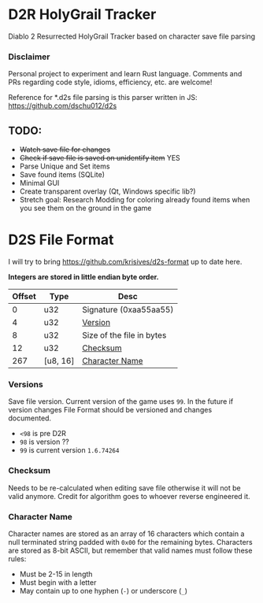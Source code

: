 ﻿# D2R HolyGrail Tracker

Diablo 2 Resurrected HolyGrail Tracker based on character save file parsing

### Disclaimer

Personal project to experiment and learn Rust language. Comments and PRs regarding code style, idioms, efficiency, etc. are welcome!

Reference for *.d2s file parsing is this parser written in JS: https://github.com/dschu012/d2s


## TODO:
- ~~Watch save file for changes~~
- ~~Check if save file is saved on unidentify item~~ YES
- Parse Unique and Set items
- Save found items (SQLite)
- Minimal GUI
- Create transparent overlay (Qt, Windows specific lib?)
- Stretch goal: Research Modding for coloring already found items when you see them on the ground in the game

# D2S File Format

I will try to bring https://github.com/krisives/d2s-format up to date here.

**Integers are stored in little endian byte order.**

| Offset | Type     | Desc
|--------|----------|------------
|0       |u32       | Signature (0xaa55aa55)
|4       |u32       | [Version](#versions)
|8       |u32       | Size of the file in bytes
|12      |u32       | [Checksum](#checksum)
|267     |[u8, 16]  | [Character Name](#character-name)

### Versions

Save file version. Current version of the game uses `99`. In the future if version changes File Format should be versioned and changes documented.

* `<98` is pre D2R
* `98` is version ??
* `99` is current version `1.6.74264`

### Checksum

Needs to be re-calculated when editing save file otherwise it will not be valid anymore. Credit for algorithm goes to whoever reverse engineered it.

### Character Name

Character names are stored as an array of 16 characters which contain
a null terminated string padded with `0x00` for the remaining bytes.
Characters are stored as 8-bit ASCII, but remember that valid names must
follow these rules:
 * Must be 2-15 in length
 * Must begin with a letter
 * May contain up to one hyphen (`-`) or underscore (`_`)



